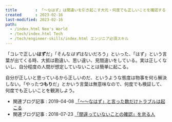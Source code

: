 ```yaml
---
title        : 「～なはず」は間違いを引き起こす大元・何度でも正しいことを確認する
created      : 2023-02-16
last-modified: 2023-02-16
path:
  - /index.html Neo's World
  - /tech/index.html Tech
  - /tech/engineer-skills/index.html エンジニア必須スキル
---
```


「コレで正しい**はず**だ」「そんな*はず*はないだろう」といった、「はず」という言葉が出てくる時、大抵は勘違い、思い違い、見間違いをしている。実は正しくないし、自分程度の人間が想定していないことは簡単に起こる。

自分が正しいと思っているから正しいのだ、というような態度は物事を何ら解決しない。「やった**つもり**だ」とかいう言葉は無意味なので、何度でも検証して、何度でも正しいことを観測しよう。

- 関連ブログ記事 : 2019-04-08 [「～～なはず」と言った数だけトラブルは起こる](/blog/2019/04/08-01.html)
- 関連ブログ記事 : 2018-07-23 [「間違っていないことの確認」を怠る人](/blog/2018/07/23-01.html)
